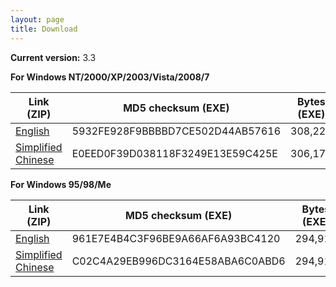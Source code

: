 ```yaml
---
layout: page
title: Download
---
```

**Current version:** 3.3

**For Windows NT/2000/XP/2003/Vista/2008/7**

| Link (ZIP) | MD5 checksum (EXE) | Bytes (EXE) |
| --- | --- | --- |
| [English](downloads/Md5Checker/3.3.0.12/Md5Checker.zip) | 5932FE928F9BBBBD7CE502D44AB57616 | 308,224 |
| [Simplified Chinese](downloads/Md5Checker/3.3.0.12/Md5CheckerCn.zip) | E0EED0F39D038118F3249E13E59C425E | 306,176 |

**For Windows 95/98/Me**

| Link (ZIP) | MD5 checksum (EXE) | Bytes (EXE) |
| --- | --- | --- |
| [English](downloads/Md5Checker/3.3.0.12/Md5Checker9x.zip) | 961E7E4B4C3F96BE9A66AF6A93BC4120 | 294,912 |
| [Simplified Chinese](downloads/Md5Checker/3.3.0.12/Md5Checker9xCn.zip) | C02C4A29EB996DC3164E58ABA6C0ABD6 | 294,912 |

